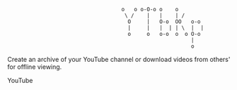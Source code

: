 ```
                                    o   o o-O-o o    o         
                                     \ /    |   |    | /       
                                      O     |   O-o  OO   o-o  
                                      |     |   |  | | \  |  | 
                                      o     o   o-o  o  o O-o  
                                                          |    
                                                          o    
 ```
  
Create an archive of your YouTube channel or download videos from others' for offline viewing.

YouTube
